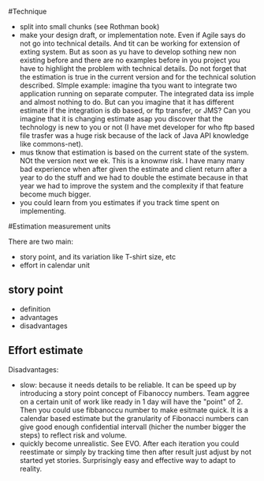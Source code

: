 #Technique

- split into small chunks (see Rothman book)
- make your design draft, or implementation note. Even if Agile says do not go into technical details. And tit can be working for extension of exting system. But as soon as yu have to develop sothing new non existing before and there are no examples before in you project you have to highlight the problem with technical details. Do not forget that the estimation is true in the current version and for the technical solution described. SImple example: imagine tha tyou want to integrate two application running on separate computer. The integrated data iss imple and almost nothing to do. But can you imagine that it has different estimate if the integration is db based, or ftp transfer, or JMS? Can you imagine that it is changing estimate asap you discover that the technology is new to you or not (I have met developer for who ftp based file trasfer was a huge risk because of the lack of Java API knowledge like commons-net).
- mus tknow that estimation is based on the current state of the system. NOt the version next we ek. This is a knownw risk. I have many many bad experience when after given the estimate and client return after  a year to do the stuff and we had to double the estimate because in that year we had to improve the system and the complexity if that feature become much bigger.
- you could learn from you estimates if you track time spent on implementing.   

   
#Estimation measurement units

There are two main:

- story point, and its variation like T-shirt size, etc
- effort in calendar unit

## story point

- definition
- advantages
- disadvantages


## Effort estimate

Disadvantages:

- slow: because it needs details to be reliable. It can be speed up by introducing a story point concept of Fibanoccy numbers. Team aggree on a certain unit of work like ready in 1 day will have the "point" of 2. Then you could use fibbanoccu number to make esitmate quick. It is a calendar based estimate but the granularity of Fibonacci numbers can give good enough confidential intervall (hicher the number bigger the steps) to reflect risk and volume.
- quickly become unrealistic. See EVO. After each iteration you could reestimate or simply by tracking time then after result just adjust by not started yet stories. Surprisingly easy and effective way to adapt to reality. 
